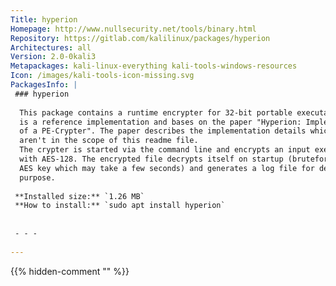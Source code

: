 ```yaml
---
Title: hyperion
Homepage: http://www.nullsecurity.net/tools/binary.html
Repository: https://gitlab.com/kalilinux/packages/hyperion
Architectures: all
Version: 2.0-0kali3
Metapackages: kali-linux-everything kali-tools-windows-resources 
Icon: /images/kali-tools-icon-missing.svg
PackagesInfo: |
 ### hyperion
 
  This package contains a runtime encrypter for 32-bit portable executables. It
  is a reference implementation and bases on the paper "Hyperion: Implementation
  of a PE-Crypter". The paper describes the implementation details which
  aren't in the scope of this readme file.
  The crypter is started via the command line and encrypts an input executable
  with AES-128. The encrypted file decrypts itself on startup (bruteforcing the
  AES key which may take a few seconds) and generates a log file for debug
  purpose.
 
 **Installed size:** `1.26 MB`  
 **How to install:** `sudo apt install hyperion`  
 
 
 - - -
 
---
```

{{% hidden-comment "<!--Do not edit anything above this line-->" %}}
